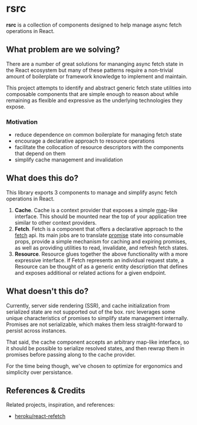 # rsrc

__rsrc__ is a collection of components designed to help manage async fetch
operations in React.


## What problem are we solving?

There are a number of great solutions for mananging async fetch state in the
React ecosystem but many of these patterns require a non-trivial amount of
boilerplate or framework knowledge to implement and maintain.

This project attempts to identify and abstract generic fetch state utilities into
composable components that are simple enough to reason about while remaining as
flexible and expressive as the underlying technologies they expose.


### Motivation

- reduce dependence on common boilerplate for managing fetch state
- encourage a declarative approach to resource operations 
- facilitate the collocation of resource descriptors with the components that
  depend on them
- simplify cache management and invalidation


## What does this do?

This library exports 3 components to manage and simplify async fetch operations
in React. 

1. __Cache__. Cache is a context provider that exposes a simple
   [map](https://developer.mozilla.org/en-US/docs/Web/JavaScript/Reference/Global_Objects/Map)-like
   interface. This should be mounted near the top of your application tree
   similar to other context providers.
2. __Fetch__. Fetch is a component that offers a declarative approach to the
   [fetch](https://developer.mozilla.org/en-US/docs/Web/API/Fetch_API) api. Its
   main jobs are to translate
   [promise](https://developer.mozilla.org/en-US/docs/Web/JavaScript/Reference/Global_Objects/Promise)
   state into consumable props, provide a simple mechanism for caching and
   expiring promises, as well as providing utilities to read, invalidate, and
   refresh fetch states.
3. __Resource__. Resource glues together the above functionality with a more
   expressive interface. If Fetch represents an individual request state, a
   Resource can be thought of as a generic entity description that defines and
   exposes additional or related actions for a given endpoint.


## What doesn't this do?

Currently, server side rendering (SSR), and cache initialization from serialized
state are not supported out of the box. rsrc leverages some unique
characteristics of promises to simplify state management internally.  Promises
are not serializable, which makes them less straight-forward to persist across
instances.

That said, the cache component accepts an arbitrary map-like interface, so it
should be possible to serialize resolved states, and then rewrap them in 
promises before passing along to the cache provider.

For the time being though, we've chosen to optimize for ergonomics and simplicity over
persistance.


## References & Credits

Related projects, inspiration, and references:

- [heroku/react-refetch](https://github.com/heroku/react-refetch)
